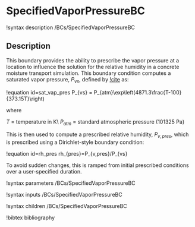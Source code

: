 # SpecifiedVaporPressureBC

!syntax description /BCs/SpecifiedVaporPressureBC

## Description

This boundary provides the ability to prescribe the vapor pressure at a location to influence the solution for the relative humidity in a concrete moisture transport simulation. This boundary condition computes a saturated vapor pressure, $P_{vs}$, defined by [!cite](Bary2012) as:

!equation id=sat_vap_pres
P_{vs} = P_{atm}\exp\left(4871.3\frac{T-100}{373.15T}\right)

where

$T$ = temperature in K\\
$P_{atm}$ = standard atmospheric pressure (101325 Pa)

This is then used to compute a prescribed relative humidity, $P_{v,pres}$, which is prescribed using a Dirichlet-style boundary condition:

!equation id=rh_pres
rh_{pres}=P_{v,pres}/P_{vs}

To avoid sudden changes, this is ramped from initial prescribed conditions over a user-specified duration.

!syntax parameters /BCs/SpecifiedVaporPressureBC

!syntax inputs /BCs/SpecifiedVaporPressureBC

!syntax children /BCs/SpecifiedVaporPressureBC

!bibtex bibliography
